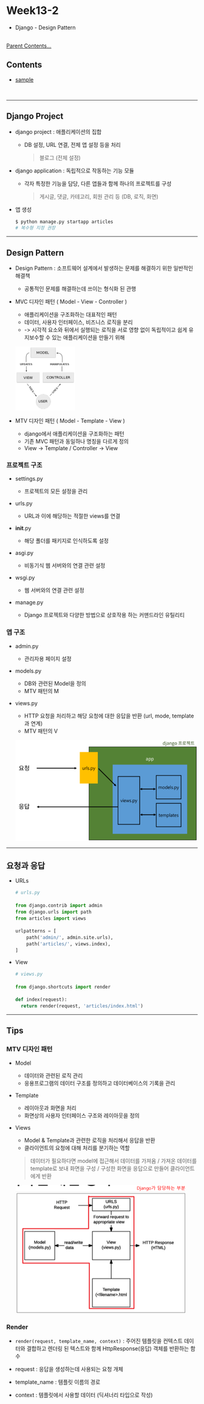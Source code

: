 # Week13-2

-   Django - Design Pattern


<link rel="stylesheet" href="../../assets/stylesheets/my_style.css">

<br>[Parent Contents...](../../README.md/#til-today-i-learned)


## Contents
- [sample](#sample)

<br>


-----


## Django Project

- django project : 애플리케이션의 집합
  + DB 설정, URL 연결, 전체 앱 설정 등을 처리
    > 블로그 (전체 설정)

- django application : 독립적으로 작동하는 기능 모듈
  + 각자 특정한 기능을 담당, 다른 앱들과 함께 하나의 프로젝트를 구성
    > 게시글, 댓글, 카테고리, 회원 관리 등 (DB, 로직, 화면)

- 앱 생성
  ```python
  $ python manage.py startapp articles
  # 복수형 지정 권장
  ```


-----


## Design Pattern

- Design Pattern : 소프트웨어 설계에서 발생하는 문제를 해결하기 위한 일반적인 해결책
  + 공통적인 문제를 해결하는데 쓰이는 형식화 된 관행

- MVC 디자인 패턴 ( Model - View - Controller ) 
  + 애플리케이션을 구조화하는 대표적인 패턴
  + 데이터, 사용자 인터페이스, 비즈니스 로직을 분리
  + -> 시각적 요소와 뒤에서 실행되는 로직을 서로 영향 없이 <span>독립적</span>이고 쉽게 유지보수할 수 있는 애플리케이션을 만들기 위해

  ![MVC pattern](assets/01.png)

- MTV 디자인 패턴 ( Model - Template - View )
  + django에서 애플리케이션을 구조화하는 패턴
  + 기존 MVC 패턴과 동일하나 명칭을 다르게 정의
  + View -> Template / Controller -> View

### 프로젝트 구조

- settings.py
  + 프로젝트의 모든 설정을 관리

- urls.py
  + URL과 이에 해당하는 적절한 views를 연결

- __init__.py
  + 해당 폴더를 패키지로 인식하도록 설정

- asgi.py
  + 비동기식 웹 서버와의 연결 관련 설정

- wsgi.py
  + 웹 서버와의 연결 관련 설정

- manage.py
  + Django 프로젝트와 다양한 방법으로 상호작용 하는 커맨드라인 유틸리티


### 앱 구조

- admin.py
  + 관리자용 페이지 설정

- models.py
  + DB와 관련된 Model을 정의
  + MTV 패턴의 M

- views.py
  + HTTP 요청을 처리하고 해당 요청에 대한 응답을 반환 (url, mode, template과 연계)
  + MTV 패턴의 V

  ![Django Project Structure](assets/02.png)


-----


## 요청과 응답

- URLs
  ```python
  # urls.py

  from django.contrib import admin
  from django.urls import path
  from articles import views

  urlpatterns = [
      path('admin/', admin.site.urls),
      path('articles/', views.index),
  ]
  ```

- View
  ```python
  # views.py

  from django.shortcuts import render

  def index(request):
    return render(request, 'articles/index.html')
  ```


-----


## Tips

### MTV 디자인 패턴

- Model
  + 데이터와 관련된 로직 관리
  + 응용프로그램의 데이터 구조를 정의하고 데이터베이스의 기록을 관리

- Template
  + 레이아웃과 화면을 처리
  + 화면상의 사용자 인터페이스 구조와 레이아웃을 정의

- Views
  + Model & Template과 관련한 로직을 처리해서 응답을 반환
  + 클라이언트의 요청에 대해 처리를 분기하는 역할
  > 데이터가 필요하다면 model에 접근해서 데이터를 가져옴 / 가져온 데이터를 template로 보내 화면을 구성 / 구성한 화면을 응답으로 만들어 클라이언트에게 반환

  ![MTV](assets/03.png)


### Render

- `render(request, template_name, context)` : 주어진 템플릿을 컨텍스트 데이터와 결합하고 렌더링 된 텍스트와 함께 HttpResponse(응답) 객체를 반환하는 함수

- request : 응답을 생성하는데 사용되는 요청 개체
- template_name : 템플릿 이름의 경로
- context : 템플릿에서 사용할 데이터 (딕셔너리 타입으로 작성)